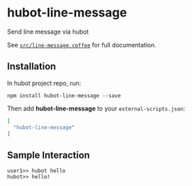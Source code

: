 # hubot-line-message

Send line message via hubot

See [`src/line-message.coffee`](src/line-message.coffee) for full documentation.

## Installation

In hubot project repo, run:

`npm install hubot-line-message --save`

Then add **hubot-line-message** to your `external-scripts.json`:

```json
[
  "hubot-line-message"
]
```

## Sample Interaction

```
user1>> hubot hello
hubot>> hello!
```
